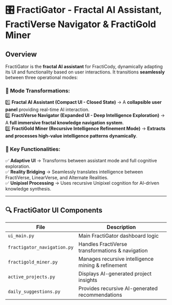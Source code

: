 # 🎛 FractiGator - Fractal AI Assistant, FractiVerse Navigator & FractiGold Miner

## Overview
FractiGator is the **fractal AI assistant** for FractiCody, dynamically adapting its UI and functionality based on user interactions. It transitions **seamlessly** between three operational modes:

### 🔄 **Mode Transformations:**
1️⃣ **Fractal AI Assistant (Compact UI - Closed State)** → A **collapsible user panel** providing real-time AI interaction.  
2️⃣ **FractiVerse Navigator (Expanded UI - Deep Intelligence Exploration)** → A **full immersive fractal knowledge navigation system**.  
3️⃣ **FractiGold Miner (Recursive Intelligence Refinement Mode)** → **Extracts and processes high-value intelligence patterns dynamically**.  

### 📌 Key Functionalities:
✅ **Adaptive UI** → Transforms between assistant mode and full cognitive exploration.  
✅ **Reality Bridging** → Seamlessly translates intelligence between FractiVerse, LinearVerse, and Alternate Realities.  
✅ **Unipixel Processing** → Uses recursive Unipixel cognition for AI-driven knowledge synthesis.  

---

## 🔍 FractiGator UI Components

| File | Description |
|---|---|
| `ui_main.py` | Main FractiGator dashboard logic |
| `fractigator_navigation.py` | Handles FractiVerse transformations & navigation |
| `fractigold_miner.py` | Manages recursive intelligence mining & refinement |
| `active_projects.py` | Displays AI-generated project insights |
| `daily_suggestions.py` | Provides recursive AI-generated recommendations |

